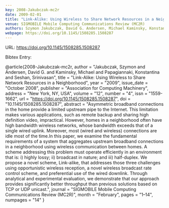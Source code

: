 ```yaml
---
key: 2008-Jakubczak-mc2r
date: 2009-02-01
title: "Link-Alike: Using Wireless to Share Network Resources in a Neighborhood"
venue: SIGMOBILE Mobile Computing Communications Review (MC2R)
authors: Szymon Jakubczak, David G. Andersen, Michael Kaminsky, Konstantina Papagiannaki and Srinivasan Seshan
webpage: https://doi.org/10.1145/1508285.1508287
---
```


URL: https://doi.org/10.1145/1508285.1508287

Bibtex Entry:

@article{2008-Jakubczak-mc2r,
    author = "Jakubczak, Szymon and Andersen, David G. and Kaminsky, Michael and Papagiannaki, Konstantina and Seshan, Srinivasan",
    title = "Link-Alike: Using Wireless to Share Network Resources in a Neighborhood",
    year = "2009",
    issue_date = "October 2008",
    publisher = "Association for Computing Machinery",
    address = "New York, NY, USA",
    volume = "12",
    number = "4",
    issn = "1559-1662",
    url = "https://doi.org/10.1145/1508285.1508287",
    doi = "10.1145/1508285.1508287",
    abstract = "Asymmetric broadband connections in the home provide a limited upstream pipe to the Internet. This limitation makes various applications, such as remote backup and sharing high definition video, impractical. However, homes in a neighborhood often have high bandwidth wireless networks, whose bandwidth exceeds that of a single wired uplink. Moreover, most (wired and wireless) connections are idle most of the time.In this paper, we examine the fundamental requirements of a system that aggregates upstream broadband connections in a neighborhood using wireless communication between homes. A scheme addressing this problem must operate efficiently in an environment that is: i) highly lossy; ii) broadcast in nature; and iii) half-duplex. We propose a novel scheme, Link-alike, that addresses those three challenges using opportunistic wireless reception, a novel wireless broadcast rate control scheme, and preferential use of the wired downlink. Through analytical and experimental evaluation, we demonstrate that our approach provides significantly better throughput than previous solutions based on TCP or UDP unicast.",
    journal = "SIGMOBILE Mobile Computing Communications Review (MC2R)",
    month = "February",
    pages = "1–14",
    numpages = "14"
}

